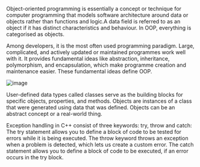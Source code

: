 Object-oriented programming is essentially a concept or technique for computer programming that models software architecture around data or objects rather than functions and logic.A data field is referred to as an object if it has distinct characteristics and behaviour. In OOP, everything is categorised as objects.





Among developers, it is the most often used programming paradigm. Large, complicated, and actively updated or maintained programmes work well with it. It provides fundamental ideas like abstraction, inheritance, polymorphism, and encapsulation, which make programme creation and maintenance easier. These fundamental ideas define OOP.

![image](https://user-images.githubusercontent.com/116307514/218166840-350e6312-48dd-4b74-897f-048048f99982.png)








 User-defined data types called classes serve as the building blocks for specific objects, properties, and methods.
 Objects are instances of a class that were generated using data that was defined. Objects can be an abstract concept or a real-world thing. 




Exception handling in C++ consist of three keywords: try, throw and catch:
The try statement allows you to define a block of code to be tested for errors while it is being executed.
The throw keyword throws an exception when a problem is detected, which lets us create a custom error.
The catch statement allows you to define a block of code to be executed, if an error occurs in the try block.










